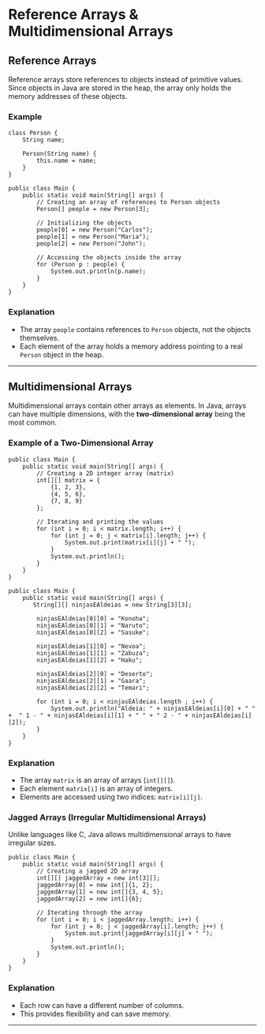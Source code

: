 # Reference Arrays & Multidimensional Arrays



## **Reference Arrays**
Reference arrays store references to objects instead of primitive values. Since objects in Java are stored in the heap, the array only holds the memory addresses of these objects.

### **Example**

```
class Person {
    String name;

    Person(String name) {
        this.name = name;
    }
}

public class Main {
    public static void main(String[] args) {
        // Creating an array of references to Person objects
        Person[] people = new Person[3];

        // Initializing the objects
        people[0] = new Person("Carlos");
        people[1] = new Person("Maria");
        people[2] = new Person("John");

        // Accessing the objects inside the array
        for (Person p : people) {
            System.out.println(p.name);
        }
    }
}

```

### **Explanation**

-   The array `people` contains references to `Person` objects, not the objects themselves.
-   Each element of the array holds a memory address pointing to a real `Person` object in the heap.

----------

## **Multidimensional Arrays**

Multidimensional arrays contain other arrays as elements. In Java, arrays can have multiple dimensions, with the **two-dimensional array** being the most common.

### **Example of a Two-Dimensional Array**

```
public class Main {
    public static void main(String[] args) {
        // Creating a 2D integer array (matrix)
        int[][] matrix = {
            {1, 2, 3},
            {4, 5, 6},
            {7, 8, 9}
        };

        // Iterating and printing the values
        for (int i = 0; i < matrix.length; i++) {
            for (int j = 0; j < matrix[i].length; j++) {
                System.out.print(matrix[i][j] + " ");
            }
            System.out.println();
        }
    }
}

```

```
public class Main {
    public static void main(String[] args) {
       String[][] ninjasEAldeias = new String[3][3];  
  
		ninjasEAldeias[0][0] = "Konoha";  
		ninjasEAldeias[0][1] = "Naruto";  
		ninjasEAldeias[0][2] = "Sasuke";  
		  
		ninjasEAldeias[1][0] = "Nevoa";  
		ninjasEAldeias[1][1] = "Zabuza";  
		ninjasEAldeias[1][2] = "Haku";  
		  
		ninjasEAldeias[2][0] = "Deserto";  
		ninjasEAldeias[2][1] = "Gaara";  
		ninjasEAldeias[2][2] = "Temari";  
  
		for (int i = 0; i < ninjasEAldeias.length ; i++) {  
		    System.out.println("Aldeia: " + ninjasEAldeias[i][0] + " " +  " 1 - " + ninjasEAldeias[i][1] + " " + " 2 - " + ninjasEAldeias[i][2]);  
		}
    }
}

```

### **Explanation**

-   The array `matrix` is an array of arrays (`int[][]`).
-   Each element `matrix[i]` is an array of integers.
-   Elements are accessed using two indices: `matrix[i][j]`.


### **Jagged Arrays (Irregular Multidimensional Arrays)**

Unlike languages like C, Java allows multidimensional arrays to have irregular sizes.

```
public class Main {
    public static void main(String[] args) {
        // Creating a jagged 2D array
        int[][] jaggedArray = new int[3][];
        jaggedArray[0] = new int[]{1, 2};
        jaggedArray[1] = new int[]{3, 4, 5};
        jaggedArray[2] = new int[]{6};

        // Iterating through the array
        for (int i = 0; i < jaggedArray.length; i++) {
            for (int j = 0; j < jaggedArray[i].length; j++) {
                System.out.print(jaggedArray[i][j] + " ");
            }
            System.out.println();
        }
    }
}

```

### **Explanation**

-   Each row can have a different number of columns.
-   This provides flexibility and can save memory.

----------
